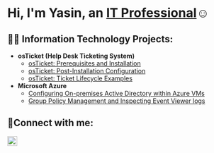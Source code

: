 <h1>Hi, I'm Yasin, an <a href="https://www.linkedin.com/in/YasinAlesmael/">IT Professional</a>☺</h1>

<h2>👨‍💻 Information Technology Projects:</h2>

- <b>osTicket (Help Desk Ticketing System)</b>
  - [osTicket: Prerequisites and Installation](https://github.com/yasinalesmael/osticket-prereqs)
  - [osTicket: Post-Installation Configuration](https://github.com/yasinalesmael/post-install-config)
  - [osTicket: Ticket Lifecycle Examples](https://github.com/yasinalesmael/ticket-lifecycle)
- <b>Microsoft Azure</b>
  - [Configuring On-premises Active Directory within Azure VMs](https://github.com/yasinalesmael/configure-ad)
  - [Group Policy Management and Inspecting Event Viewer logs](https://github.com/yasinalesmael/gpm-eventvwr)

<h2>🤳Connect with me:</h2>

[<img align="left" alt="Yasin | LinkedIn" width="22px" src="https://cdn.jsdelivr.net/npm/simple-icons@v3/icons/linkedin.svg" />][linkedin]

[linkedin]: https://linkedin.com/in/YasinAlesmael
